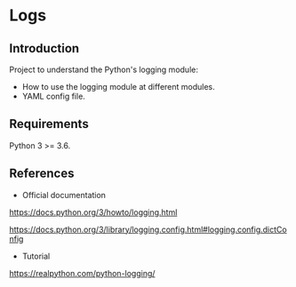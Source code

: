 # Logs

## Introduction

Project to understand the Python's logging module:

- How to use the logging module at different modules.
- YAML config file.

## Requirements

Python 3 >= 3.6.

## References

- Official documentation

https://docs.python.org/3/howto/logging.html

https://docs.python.org/3/library/logging.config.html#logging.config.dictConfig

- Tutorial

https://realpython.com/python-logging/
